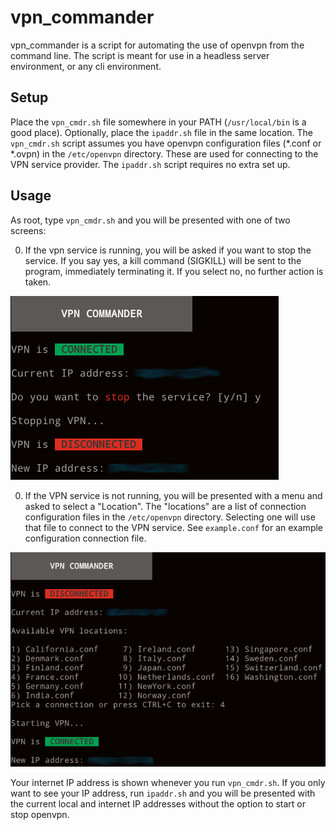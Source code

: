 vpn_commander
=============

vpn_commander is a script for automating the use of openvpn from the command line. The script is meant for use in a headless server environment, or any cli environment.

Setup
-----

Place the `vpn_cmdr.sh` file somewhere in your PATH (`/usr/local/bin` is a good place). Optionally, place the `ipaddr.sh` file in the same location. The `vpn_cmdr.sh` script assumes you have openvpn configuration files (*.conf or *.ovpn) in the `/etc/openvpn` directory. These are used for connecting to the VPN service provider. The `ipaddr.sh` script requires no extra set up.

Usage
-----

As root, type `vpn_cmdr.sh` and you will be presented with one of two screens:

0. If the vpn service is running, you will be asked if you want to stop the service. If you say yes, a kill command (SIGKILL) will be sent to the program, immediately terminating it. If you select no, no further action is taken.

![image](https://raw.githubusercontent.com/joseph-sayler/vpn_commander/master/screenshots/disconnect.png)

0. If the VPN service is not running, you will be presented with a menu and asked to select a "Location". The "locations" are a list of connection configuration files in the `/etc/openvpn` directory. Selecting one will use that file to connect to the VPN service. See `example.conf` for an example configuration connection file.

![image](https://raw.githubusercontent.com/joseph-sayler/vpn_commander/master/screenshots/connect.png)

Your internet IP address is shown whenever you run `vpn_cmdr.sh`. If you only want to see your IP address, run `ipaddr.sh` and you will be presented with the current local and internet IP addresses without the option to start or stop openvpn.


